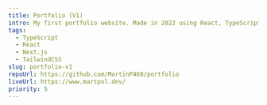 ```yaml
---
title: Portfolio (V1)
intro: My first portfolio website. Made in 2022 using React, TypeScript, Next.js and TailwindCSS.
tags:
  - TypeScript
  - React
  - Next.js
  - TailwindCSS
slug: portfolio-v1
repoUrl: https://github.com/MartinP460/portfolio
liveUrl: https://www.martpol.dev/
priority: 5
---
```

